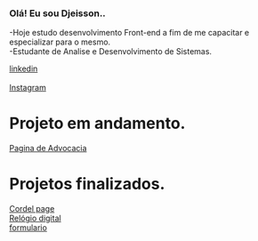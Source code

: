 ### Olá! Eu sou Djeisson..


-Hoje estudo desenvolvimento Front-end a fim de me capacitar e especializar para o mesmo.<br>
-Estudante de Analise e Desenvolvimento de Sistemas.

<div>
  <a href="in/djeisson-schneider-39b2481a3" target="_blank">linkedin</a>
</div>
<br>
<div>
  <a href="https://www.instagram.com/djeisson_sch/" target="_blank">Instagram</a>
</div>
<h1>Projeto em andamento.</h1>
<div>  
  <a href="https://djeisson.github.io/advogado/" target="_blank">Pagina de Advocacia</a>
</dvi>
<h1>Projetos finalizados.</h1>
<div>
  <a href="https://djeisson.github.io/cordel-projeto/" target="_blank">Cordel page</a>
</dvi>
<div>
  <a href="https://djeisson.github.io/relogio/" target="_blank">Relógio digital</a>
</dvi>
<div>
  <a href="https://djeisson.github.io/formulario/" target="_blank">formulario</a>
</dvi>




